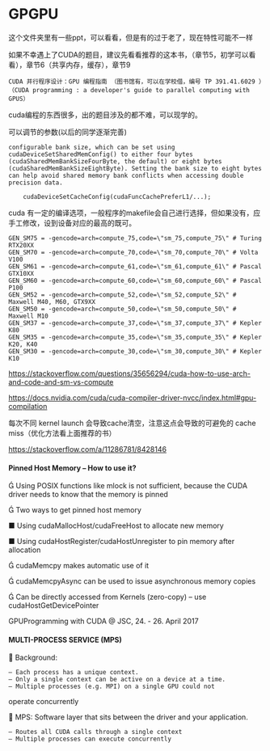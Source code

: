 # GPGPU
这个文件夹里有一些ppt，可以看看，但是有的过于老了，现在特性可能不一样

如果不幸遇上了CUDA的题目，建议先看看推荐的这本书，（章节5，初学可以看看），章节6（共享内存，缓存），章节9
```
CUDA 并行程序设计：GPU 编程指南 （图书馆有，可以在学校借，编号 TP 391.41.6029 ）（CUDA programming : a developer's guide to parallel computing with GPUS）
```
cuda编程的东西很多，出的题目涉及的都不难，可以现学的。

可以调节的参数(以后的同学逐渐完善)
```
configurable bank size, which can be set using cudaDeviceSetSharedMemConfig() to either four bytes (cudaSharedMemBankSizeFourByte, the default) or eight bytes (cudaSharedMemBankSizeEightByte). Setting the bank size to eight bytes can help avoid shared memory bank conflicts when accessing double precision data.
```
```
    cudaDeviceSetCacheConfig(cudaFuncCachePreferL1/...);

```

cuda 有一定的编译选项，一般程序的makefile会自己进行选择，但如果没有，应手工修改，设到设备对应的最高的既可。
```
GEN_SM75 = -gencode=arch=compute_75,code=\"sm_75,compute_75\" # Turing RTX20XX
GEN_SM70 = -gencode=arch=compute_70,code=\"sm_70,compute_70\" # Volta V100
GEN_SM61 = -gencode=arch=compute_61,code=\"sm_61,compute_61\" # Pascal GTX10XX
GEN_SM60 = -gencode=arch=compute_60,code=\"sm_60,compute_60\" # Pascal P100
GEN_SM52 = -gencode=arch=compute_52,code=\"sm_52,compute_52\" # Maxwell M40, M60, GTX9XX
GEN_SM50 = -gencode=arch=compute_50,code=\"sm_50,compute_50\" # Maxwell M10
GEN_SM37 = -gencode=arch=compute_37,code=\"sm_37,compute_37\" # Kepler K80
GEN_SM35 = -gencode=arch=compute_35,code=\"sm_35,compute_35\" # Kepler K20, K40
GEN_SM30 = -gencode=arch=compute_30,code=\"sm_30,compute_30\" # Kepler K10

```

https://stackoverflow.com/questions/35656294/cuda-how-to-use-arch-and-code-and-sm-vs-compute

https://docs.nvidia.com/cuda/cuda-compiler-driver-nvcc/index.html#gpu-compilation

每次不同 kernel launch 会导致cache清空，注意这点会导致的可避免的 cache miss（优化方法看上面推荐的书）

https://stackoverflow.com/a/11286781/8428146



#### Pinned Host Memory – How to use it?

 Using POSIX functions like mlock is not sufficient, because the CUDA
driver needs to know that the memory is pinned

 Two ways to get pinned host memory

■ Using cudaMallocHost/cudaFreeHost to allocate new
memory

■  Using cudaHostRegister/cudaHostUnregister to pin
memory after allocation

 cudaMemcpy makes automatic use of it

 cudaMemcpyAsync can be used to issue asynchronous memory
copies

 Can be directly accessed from Kernels (zero-copy) – use
cudaHostGetDevicePointer

GPUProgramming with CUDA @ JSC, 24. - 26. April 2017



#### MULTI-PROCESS SERVICE (MPS)

 Background:
```
— Each process has a unique context.
— Only a single context can be active on a device at a time.
— Multiple processes (e.g. MPI) on a single GPU could not
```
operate concurrently

 MPS: Software layer that sits between the driver and your
application.
```
— Routes all CUDA calls through a single context
— Multiple processes can execute concurrently
```